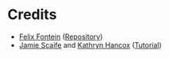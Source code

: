 # Credits

- [Felix Fontein](https://github.com/felixfontein) ([Repository](https://github.com/felixfontein/acme-certificate))
- [Jamie Scaife](https://www.digitalocean.com/community/users/jamieweb) and [Kathryn Hancox](https://www.digitalocean.com/community/users/khancox) ([Tutorial](https://www.digitalocean.com/community/tutorials/how-to-acquire-a-let-s-encrypt-certificate-using-ansible-on-ubuntu-18-04))
